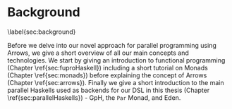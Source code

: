 # Background

\label{sec:background}

Before we delve into our novel approach for parallel programming using
Arrows, we give a short overview of all our main concepts and technologies.
We start by giving an introduction to functional programming (Chapter \ref{sec:fuproHaskell})
including a short tutorial on Monads (Chapter \ref{sec:monads}) before explaining the concept of Arrows
(Chapter \ref{sec:arrows}). Finally we give a short introduction to the main parallel
Haskells used as backends for our DSL in this thesis (Chapter \ref{sec:parallelHaskells}) - GpH, the `Par` Monad, and
Eden.
